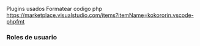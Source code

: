 Plugins usados
Formatear codigo php https://marketplace.visualstudio.com/items?itemName=kokororin.vscode-phpfmt



### Roles de usuario

